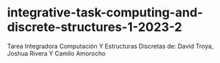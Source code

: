 # integrative-task-computing-and-discrete-structures-1-2023-2
Tarea Integradora Computación Y Estructuras Discretas de: David Troya, Joshua Rivera Y Camilo Amorocho
